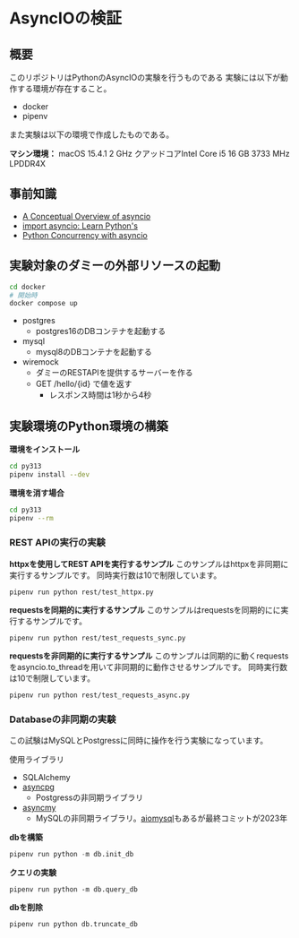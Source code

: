 # AsyncIOの検証

## 概要
このリポジトリはPythonのAsyncIOの実験を行うものである
実験には以下が動作する環境が存在すること。

- docker
- pipenv

また実験は以下の環境で作成したものである。

**マシン環境：**
macOS 15.4.1
2 GHz クアッドコアIntel Core i5
16 GB 3733 MHz LPDDR4X

## 事前知識

- [A Conceptual Overview of asyncio](https://docs.python.org/ja/3.13/howto/a-conceptual-overview-of-asyncio.html#a-conceptual-overview-of-asyncio)
- [import asyncio: Learn Python's](https://www.youtube.com/watch?v=Xbl7XjFYsN4&list=PLhNSoGM2ik6SIkVGXWBwerucXjgP1rHmB)
- [Python Concurrency with asyncio](https://www.amazon.co.jp/dp/1617298662)

## 実験対象のダミーの外部リソースの起動

```bash
cd docker
# 開始時
docker compose up
```

- postgres
  - postgres16のDBコンテナを起動する
- mysql
  - mysql8のDBコンテナを起動する
- wiremock
  - ダミーのRESTAPIを提供するサーバーを作る
  - GET /hello/{id} で値を返す
    - レスポンス時間は1秒から4秒

## 実験環境のPython環境の構築

**環境をインストール**

```bash
cd py313
pipenv install --dev
```

**環境を消す場合**

```bash
cd py313
pipenv --rm
```

### REST APIの実行の実験

**httpxを使用してREST APIを実行するサンプル**
このサンプルはhttpxを非同期に実行するサンプルです。
同時実行数は10で制限しています。

```
pipenv run python rest/test_httpx.py
```

**requestsを同期的に実行するサンプル**
このサンプルはrequestsを同期的にに実行するサンプルです。

```
pipenv run python rest/test_requests_sync.py
```

**requestsを非同期的に実行するサンプル**
このサンプルは同期的に動くrequestsをasyncio.to_threadを用いて非同期的に動作させるサンプルです。
同時実行数は10で制限しています。

```
pipenv run python rest/test_requests_async.py
```

### Databaseの非同期の実験
この試験はMySQLとPostgressに同時に操作を行う実験になっています。

使用ライブラリ
- SQLAlchemy
- [asyncpg](https://github.com/MagicStack/asyncpg)
  - Postgressの非同期ライブラリ
- [asyncmy](https://github.com/long2ice/asyncmy)
  - MySQLの非同期ライブラリ。[aiomysql](https://github.com/aio-libs/aiomysql)もあるが最終コミットが2023年

**dbを構築**

```py
pipenv run python -m db.init_db
```


**クエリの実験**

```
pipenv run python -m db.query_db
```

**dbを削除**

```py
pipenv run python db.truncate_db
```